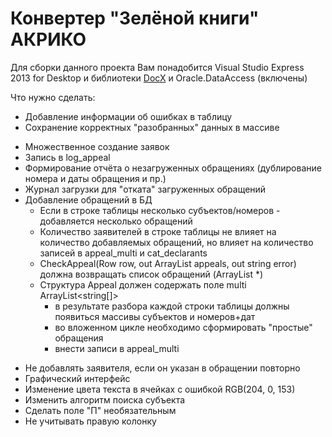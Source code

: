 # Конвертер "Зелёной книги" АКРИКО

Для сборки данного проекта Вам понадобится Visual Studio Express 2013 for Desktop и библиотеки [DocX](http://docx.codeplex.com/) и Oracle.DataAccess (включены)

Что нужно сделать:

+ Добавление информации об ошибках в таблицу
+ Сохранение корректных "разобранных" данных в массиве

- Множественное создание заявок
- Запись в log_appeal
- Формирование отчёта о незагруженных обращениях (дублирование номера и даты обращения и пр.)
- Журнал загрузки для "отката" загруженных обращений
- Добавление обращений в БД
	+ Если в строке таблицы несколько субъектов/номеров - добавляется несколько обращений
	+ Количество заявителей в строке таблицы не влияет на количество добавляемых обращений, но влияет на количество записей в appeal_multi и cat_declarants
	+ CheckAppeal(Row row, out ArrayList appeals, out string error) должна возвращать список обращений (ArrayList <Appeal>*)
	+ Структура Appeal должен содержать поле multi ArrayList<string[]>
		+ в результате разбора каждой строки таблицы должны появиться массивы субъектов и номеров+дат
		+ во вложенном цикле необходимо сформировать "простые" обращения
		+ внести записи в appeal_multi

+ Не добавлять заявителя, если он указан в обращении повторно
+ Графический интерфейс
+ Изменение цвета текста в ячейках с ошибкой RGB(204, 0, 153)
+ Изменить алгоритм поиска субъекта
+ Сделать поле "П" необязательным
+ Не учитывать правую колонку